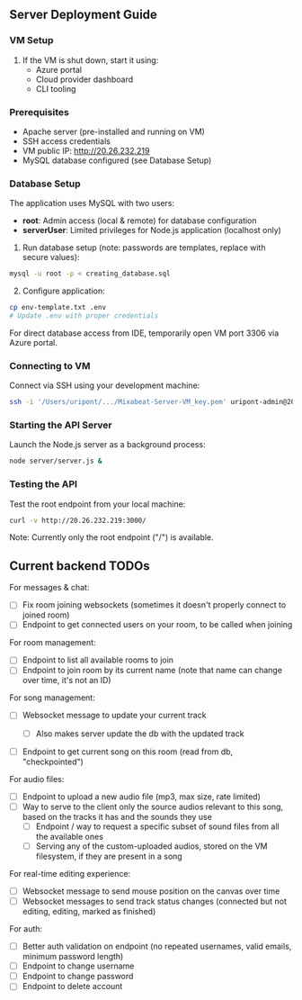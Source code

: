## Server Deployment Guide

### VM Setup
1. If the VM is shut down, start it using:
    - Azure portal
    - Cloud provider dashboard
    - CLI tooling

### Prerequisites
- Apache server (pre-installed and running on VM)
- SSH access credentials
- VM public IP: http://20.26.232.219
- MySQL database configured (see Database Setup)

### Database Setup
The application uses MySQL with two users:
- **root**: Admin access (local & remote) for database configuration
- **serverUser**: Limited privileges for Node.js application (localhost only)

1. Run database setup (note: passwords are templates, replace with secure values):
```bash
mysql -u root -p < creating_database.sql
```

2. Configure application:
```bash
cp env-template.txt .env
# Update .env with proper credentials
```

For direct database access from IDE, temporarily open VM port 3306 via Azure portal.

### Connecting to VM
Connect via SSH using your development machine:

```bash
ssh -i '/Users/uripont/.../Mixabeat-Server-VM_key.pem' uripont-admin@20.26.232.219
```

### Starting the API Server
Launch the Node.js server as a background process:

```bash
node server/server.js &
```

### Testing the API
Test the root endpoint from your local machine:

```bash
curl -v http://20.26.232.219:3000/
```

Note: Currently only the root endpoint ("/") is available.

## Current backend TODOs

For messages & chat:
- [ ] Fix room joining websockets (sometimes it doesn't properly connect to joined room)
- [ ] Endpoint to get connected users on your room, to be called when joining

For room management:
- [ ] Endpoint to list all available rooms to join
- [ ] Endpoint to join room by its current name (note that name can change over time, it's not an ID)

For song management:
- [ ] Websocket message to update your current track
    - [ ] Also makes server update the db with the updated track
- [ ] Endpoint to get current song on this room (read from db, "checkpointed")


For audio files:
- [ ] Endpoint to upload a new audio file (mp3, max size, rate limited)
- [ ] Way to serve to the client only the source audios relevant to this song, based on the tracks it has and the sounds they use   
    - [ ] Endpoint / way to request a specific subset of sound files from all the available ones
    - [ ] Serving any of the custom-uploaded audios, stored on the VM filesystem, if they are present in a song

For real-time editing experience:
- [ ] Websocket message to send mouse position on the canvas over time
- [ ] Websocket messages to send track status changes (connected but not editing, editing, marked as finished)

For auth:
- [ ] Better auth validation on endpoint (no repeated usernames, valid emails, minimum password length)
- [ ] Endpoint to change username
- [ ] Endpoint to change password
- [ ] Endpoint to delete account
